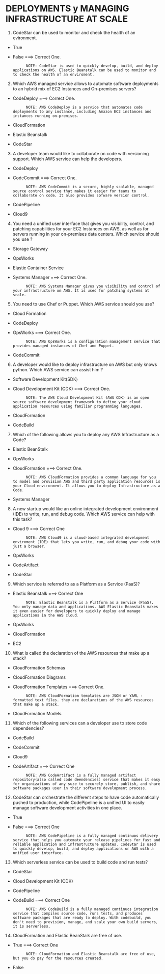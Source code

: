 # **DEPLOYMENTS y MANAGING INFRASTRUCTURE AT SCALE**

1. CodeStar can be used to monitor and check the health of an evironment.

- True
- False ===> Correct One.

            NOTE: CodeStar is used to quickly develop, build, and deploy applications on AWS. Elastic Beanstalk can be used to monitor and to check the health of an enviroment.

2. Which AWS managed service allows to automate software deployments to an hybrid mix of EC2 Instances and On-premises servers?

- CodeDeploy ===> Correct One.

            NOTE: AWS CodeDeploy is a service that automates code deployments to any instance, including Amazon EC2 instances and instances running on-premises.

- CloudFormation
- Elastic Beanstalk
- CodeStar

3. A developer team would like to collaborate on code with versioning support. Which AWS service can help the developers.

- CodeDeploy
- CodeCommit ===> Correct One.

            NOTE: AWS CodeCommit is a secure, highly scalable, managed source control service that makes it easier for teams to collaborate on code. It also provides sofware version control.

- CodePipeline
- Cloud9

4. You need a unified user interface that gives you visibility, control, and patching capabilities for your EC2 Instances on AWS, as well as for servers running in your on-premises data centers. Which service should you use ?

- Storage Gateway
- OpsWorks
- Elastic Container Service
- Systems Manager ===> Correct One.

            NOTE: AWS Systems Manager gives you visibility and control of your infrastructure on AWS. It is used for patching systems at scale.

5. You need to use Chef or Puppet. Which AWS service should you use?

- Cloud Formation
- CodeDeploy
- OpsWorks ===> Correct One.

            NOTE: AWS OpsWorks is a configuration management service that provides managed instances of Chef and Puppet.

- CodeCommit

6. A developer would like to deploy infrastructure on AWS but only knows python. Which AWS service can assist him ?

- Software Development Kit(SDK)
- Cloud Development Kit (CDK) ===> Correct One.

            NOTE: The AWS Cloud Development Kit (AWS CDK) is an open source software development framework to define your cloud application resources using familiar programming languages.

- CloudFormation
- CodeBuild

7. Which of the following allows you to deploy any AWS Infrastructure as a Code?

- Elastic BeanStalk
- OpsWorks
- CloudFormation ===> Correct One.

            NOTE: AWS CloudFormation provides a common language for you to model and provision AWS and third party application resources is your Cloud environment. It allows you to deploy Infrastructure as a Code.

- Systems Manager

8. A new startup would like an online integrated development environment (IDE) to write, run, and debug code. Which AWS service can help with this task?

- Cloud 9 ===> Correct One

            NOTE: AWS Cloud9 is a cloud-based integrated development enviroment (IDE) that lets you write, run, and debug your code with just a browser.

- OpsWorks
- CodeArtifact
- CodeStar

9. Which service is referred to as a Platform as a Service (PaaS)?

- Elastic Beanstalk ===> Correct One

            NOTE: Elastic Beanstalk is a Platform as a Service (PaaS). You only manage data and applications. AWS Elastic Beanstalk makes it even easier for developers to quickly deploy and manage applications in the AWS cloud.

- OpsWorks
- CloudFormation
- EC2

10. What is called the declaration of the AWS resources that make up a stack?

- CloudFormation Schemas
- CloudFormation Diagrams
- CloudFormation Templates ===> Correct One.

            NOTE: AWS CloudFormation templates are JSON or YAML - formatted text files. they are declarations of the AWS resources that make up a stack.

- CloudFormation Models

11. Which of the following services can a developer use to store code dependencies?

- CodeBuild
- CodeCommit
- Cloud9
- CodeArtifact ===> Correct One

            NOTE: AWS CodeArtifact is a fully managed artifact repository(also called code deendencies) service that makes it easy for organizations of any suze to securely store, publish, and share software packages user in their software development process.

12. CodeStar can orchestrate the different steps to have code automatically pushed to production, while CodePipeline is a unified UI to easily manage software development activities in one place.

- True
- False ===> Correct One

            NOTE: AWS CodePipeline is a fully managed continuos delivery service that helps you automate your release pipelines for fast and reliable application and infrastructure updates. CodeStar is used to quickly develop, build, and deploy applications on AWS with a unified user interface.

13. Which serverless service can be used to build code and run tests?

- CodeStar
- Cloud Development Kit (CDK)
- CodePipeline
- CodeBuild ===> Correct One

            NOTE: AWS CodeBuild is a fully managed continuos integration service that compiles source code, runs tests, and produces software packages that are ready to deploy. With codebuild, you don't need to provision, manage, and scale your own build servers, it is serverless.

14. CloudFormation and Elastic BeanStalk are free of use.

- True ===> Correct One

            NOTE: CloudFormation and Elastic Beanstalk are free of use, but you do pay for the resources created.

- False
